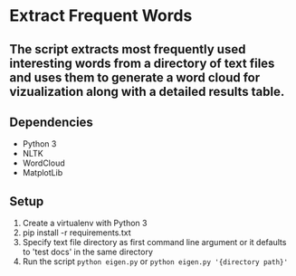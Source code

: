 # Extract Frequent Words

## The script extracts most frequently used interesting words from a directory of text files and uses them to generate a word cloud for vizualization along with a detailed results table.


## Dependencies

* Python 3
* NLTK
* WordCloud
* MatplotLib

## Setup

1. Create a virtualenv with Python 3
2. pip install -r requirements.txt
3. Specify text file directory as first command line argument or it defaults to 'test docs' in the same directory
4. Run the script ```python eigen.py``` or ```python eigen.py '{directory path}'```


